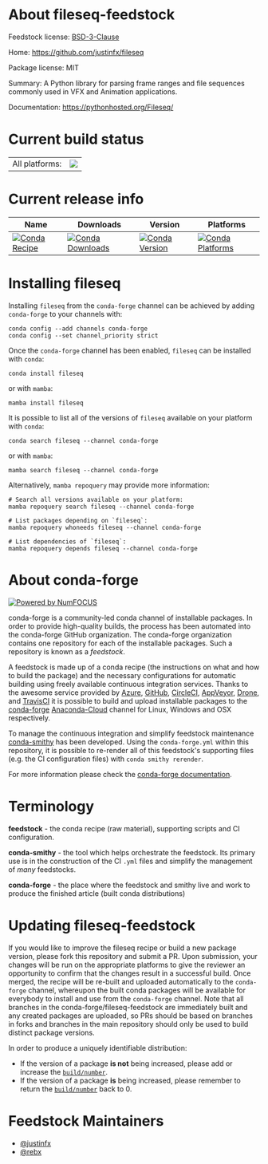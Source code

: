 About fileseq-feedstock
=======================

Feedstock license: [BSD-3-Clause](https://github.com/conda-forge/fileseq-feedstock/blob/main/LICENSE.txt)

Home: https://github.com/justinfx/fileseq

Package license: MIT

Summary: A Python library for parsing frame ranges and file sequences commonly used in VFX and Animation applications.

Documentation: https://pythonhosted.org/Fileseq/

Current build status
====================


<table><tr><td>All platforms:</td>
    <td>
      <a href="https://dev.azure.com/conda-forge/feedstock-builds/_build/latest?definitionId=13319&branchName=main">
        <img src="https://dev.azure.com/conda-forge/feedstock-builds/_apis/build/status/fileseq-feedstock?branchName=main">
      </a>
    </td>
  </tr>
</table>

Current release info
====================

| Name | Downloads | Version | Platforms |
| --- | --- | --- | --- |
| [![Conda Recipe](https://img.shields.io/badge/recipe-fileseq-green.svg)](https://anaconda.org/conda-forge/fileseq) | [![Conda Downloads](https://img.shields.io/conda/dn/conda-forge/fileseq.svg)](https://anaconda.org/conda-forge/fileseq) | [![Conda Version](https://img.shields.io/conda/vn/conda-forge/fileseq.svg)](https://anaconda.org/conda-forge/fileseq) | [![Conda Platforms](https://img.shields.io/conda/pn/conda-forge/fileseq.svg)](https://anaconda.org/conda-forge/fileseq) |

Installing fileseq
==================

Installing `fileseq` from the `conda-forge` channel can be achieved by adding `conda-forge` to your channels with:

```
conda config --add channels conda-forge
conda config --set channel_priority strict
```

Once the `conda-forge` channel has been enabled, `fileseq` can be installed with `conda`:

```
conda install fileseq
```

or with `mamba`:

```
mamba install fileseq
```

It is possible to list all of the versions of `fileseq` available on your platform with `conda`:

```
conda search fileseq --channel conda-forge
```

or with `mamba`:

```
mamba search fileseq --channel conda-forge
```

Alternatively, `mamba repoquery` may provide more information:

```
# Search all versions available on your platform:
mamba repoquery search fileseq --channel conda-forge

# List packages depending on `fileseq`:
mamba repoquery whoneeds fileseq --channel conda-forge

# List dependencies of `fileseq`:
mamba repoquery depends fileseq --channel conda-forge
```


About conda-forge
=================

[![Powered by
NumFOCUS](https://img.shields.io/badge/powered%20by-NumFOCUS-orange.svg?style=flat&colorA=E1523D&colorB=007D8A)](https://numfocus.org)

conda-forge is a community-led conda channel of installable packages.
In order to provide high-quality builds, the process has been automated into the
conda-forge GitHub organization. The conda-forge organization contains one repository
for each of the installable packages. Such a repository is known as a *feedstock*.

A feedstock is made up of a conda recipe (the instructions on what and how to build
the package) and the necessary configurations for automatic building using freely
available continuous integration services. Thanks to the awesome service provided by
[Azure](https://azure.microsoft.com/en-us/services/devops/), [GitHub](https://github.com/),
[CircleCI](https://circleci.com/), [AppVeyor](https://www.appveyor.com/),
[Drone](https://cloud.drone.io/welcome), and [TravisCI](https://travis-ci.com/)
it is possible to build and upload installable packages to the
[conda-forge](https://anaconda.org/conda-forge) [Anaconda-Cloud](https://anaconda.org/)
channel for Linux, Windows and OSX respectively.

To manage the continuous integration and simplify feedstock maintenance
[conda-smithy](https://github.com/conda-forge/conda-smithy) has been developed.
Using the ``conda-forge.yml`` within this repository, it is possible to re-render all of
this feedstock's supporting files (e.g. the CI configuration files) with ``conda smithy rerender``.

For more information please check the [conda-forge documentation](https://conda-forge.org/docs/).

Terminology
===========

**feedstock** - the conda recipe (raw material), supporting scripts and CI configuration.

**conda-smithy** - the tool which helps orchestrate the feedstock.
                   Its primary use is in the construction of the CI ``.yml`` files
                   and simplify the management of *many* feedstocks.

**conda-forge** - the place where the feedstock and smithy live and work to
                  produce the finished article (built conda distributions)


Updating fileseq-feedstock
==========================

If you would like to improve the fileseq recipe or build a new
package version, please fork this repository and submit a PR. Upon submission,
your changes will be run on the appropriate platforms to give the reviewer an
opportunity to confirm that the changes result in a successful build. Once
merged, the recipe will be re-built and uploaded automatically to the
`conda-forge` channel, whereupon the built conda packages will be available for
everybody to install and use from the `conda-forge` channel.
Note that all branches in the conda-forge/fileseq-feedstock are
immediately built and any created packages are uploaded, so PRs should be based
on branches in forks and branches in the main repository should only be used to
build distinct package versions.

In order to produce a uniquely identifiable distribution:
 * If the version of a package **is not** being increased, please add or increase
   the [``build/number``](https://docs.conda.io/projects/conda-build/en/latest/resources/define-metadata.html#build-number-and-string).
 * If the version of a package **is** being increased, please remember to return
   the [``build/number``](https://docs.conda.io/projects/conda-build/en/latest/resources/define-metadata.html#build-number-and-string)
   back to 0.

Feedstock Maintainers
=====================

* [@justinfx](https://github.com/justinfx/)
* [@rebx](https://github.com/rebx/)


